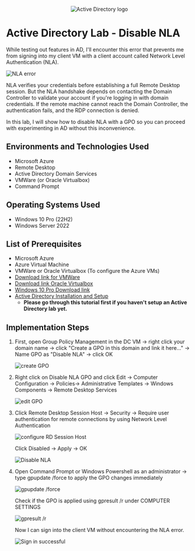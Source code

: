 <p align="center">
<img src="https://i.imgur.com/RgTEis3.png" alt="Active Directory logo"/>
</p>

<h1>Active Directory Lab - Disable NLA</h1>
<p>While testing out features in AD, I'll encounter this error that prevents me from signing into my client VM with a client account called Network Level Authentication (NLA).</p>

<img src="https://i.imgur.com/WBAhkXZ.png" alt="NLA error"/>

<p>NLA verifies your credentials before establishing a full Remote Desktop session. But the NLA handshake depends on contacting the Domain Controller to validate your account if you're logging in with domain credentials. If the remote machine cannot reach the Domain Controller, the authentication fails, and the RDP connection is denied.</p>

In this lab, I will show how to disable NLA with a GPO so you can proceed with experimenting in AD without this inconvenience.
<h2>Environments and Technologies Used</h2>

- Microsoft Azure
- Remote Desktop
- Active Directory Domain Services
- VMWare (or Oracle Virtualbox)
- Command Prompt

<h2>Operating Systems Used </h2>

- Windows 10 Pro (22H2)
- Windows Server 2022

<h2>List of Prerequisites</h2>

- Microsoft Azure
- Azure Virtual Machine
- VMWare or Oracle Virtualbox (To configure the Azure VMs)
- <a href="https://knowledge.broadcom.com/external/article/344595/downloading-and-installing-vmware-workst.html" target="_blank">Download link for VMWare</a>
- <a href="https://www.virtualbox.org/wiki/Downloads" target="_blank">Download link Oracle Virtualbox</a>
- <a href="https://drive.google.com/file/d/1gyYBmOUnoNJiZQi3vncEkILpBNRA1fHU/view?usp=sharing" target="_blank">Windows 10 Pro Download link</a>
- <a href="https://github.com/ronaldlam64/active-directory-deployment" target="_blank">Active Directory Installation and Setup</a>
  - **Please go through this tutorial first if you haven't setup an Active Directory lab yet.**
 
<h2>Implementation Steps</h2>

1. First, open Group Policy Management in the DC VM -> right click your domain name -> click "Create a GPO in this domain and link it here..." -> Name GPO as "Disable NLA" -> click OK

   <img src="https://i.imgur.com/Mir5kLR.png" alt="create GPO"/>

2. Right click on Disable NLA GPO and click Edit -> Computer Configuration -> Policies-> Administrative Templates -> Windows Components -> Remote Desktop Services

   <img src="https://i.imgur.com/x3k6lnF.png" alt="edit GPO"/>

3. Click Remote Desktop Session Host -> Security -> Require user authentication for remote connections by using Network Level Authentication

   <img src="https://i.imgur.com/r9zNdHg.png" alt="configure RD Session Host"/>

   Click Disabled -> Apply -> OK

   <img src="https://i.imgur.com/47b9rP8.png" alt="Disable NLA"/>

4. Open Command Prompt or Windows Powershell as an administrator -> type gpupdate /force to apply the GPO changes immediately

   <img src="https://i.imgur.com/ErAtWBd.png" alt="gpupdate /force"/>

   Check if the GPO is applied using gpresult /r under COMPUTER SETTINGS

   <img src="https://i.imgur.com/CIqr5NN.png" alt="gpresult /r"/>

   Now I can sign into the client VM without encountering the NLA error.

   <img src="https://i.imgur.com/kJnPHpX.png" alt="Sign in successful"/>
